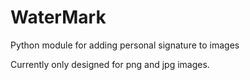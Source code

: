 # WaterMark
Python module for adding personal signature to images

Currently only designed for png and jpg images.
